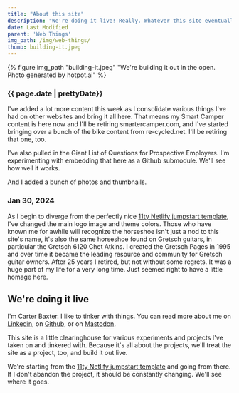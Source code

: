 ```yaml
---
title: "About this site"
description: "We're doing it live! Really. Whatever this site eventually becomes, I'm gonna build it right out in the open so everybody can see my half-baked ideas and dead ends."
date: Last Modified
parent: 'Web Things'
img_path: /img/web-things/
thumb: building-it.jpeg
---
```


  {% figure img_path "building-it.jpeg" "We're building it out in the open. Photo generated by hotpot.ai" %}

### {{ page.date | prettyDate}}

I've added a lot more content this week as I consolidate various things I've had on other websites and bring it all here. That means my Smart Camper content is here now and I'll be retiring smartercamper.com, and I've started bringing over a bunch of the bike content from re-cycled.net. I'll be retiring that one, too. 

I've also pulled in the Giant List of Questions for Prospective Employers. I'm experimenting with embedding that here as a Github submodule. We'll see how well it works.

And I added a bunch of photos and thumbnails.

### Jan 30, 2024

As I begin to diverge from the perfectly nice [11ty Netlify jumpstart template](https://github.com/5t3ph/11ty-netlify-jumpstart/generate), I've changed the main logo image and theme colors. Those who have known me for awhile will recognize the horseshoe isn't just a nod to this site's name, it's also the same horseshoe found on Gretsch guitars, in particular the Gretsch 6120 Chet Atkins. I created the Gretsch Pages in 1995 and over time it became the leading resource and community for Gretsch guitar owners. After 25 years I retired, but not without some regrets. It was a huge part of my life for a very long time. Just seemed right to have a little homage here.


## We're doing it live

I'm Carter Baxter. I like to tinker with things. You can read more about me on [Linkedin](https://www.linkedin.com/in/carter-baxter/), on [Github](https://github.com/tBaxter), or on [Mastodon](https://mastodon.social/@tbaxter). 

This site is a little clearinghouse for various experiments and projects I've taken on and tinkered with. Because it's all about the projects, we'll treat the site as a project, too, and build it out live. 

We're starting from the [11ty Netlify jumpstart template](https://github.com/5t3ph/11ty-netlify-jumpstart/generate) and going from there. If I don't abandon the project, it should be constantly changing. We'll see where it goes.



<!--
### Jump to:

- [Global Site Data and .env](#global-site-data-and-env)
- [Template Languages Used](#template-languages-used)
- [Layout Hierarchy and Features](#layout-hierarchy-and-features)
- [Expected Frontmatter](#expected-frontmatter)
- [Permalink Style](#permalink-style)
- [Asset Handling](#asset-handling)
- [Linting](#linting)
- [Sass Framework](#sass-framework)
- [Anchor links](#anchor-links)
- [Sitemap](#sitemap)
- [RSS Feed](#rss-feed)
- [Prism Syntax Highlighting](#prism-syntax-highlighting)
- [.eleventy.js Config Features](#eleventyjs-config-features)
- [VSCode Tips](#vscode-tips)

## Template Languages Used

Page templates are created as Nunjucks (`.njk`), and feature are added that expect Markdown for most page content.


## Layout Hierarchy and Features

There are two layouts and one partial included.

**New in v1.1.0** - layouts are customized to be located in `src/_layouts`.

- `_layouts/base.njk` includes the standard HTML boilerplate including meta and "og" tags in `<head>`.

- `_layouts/page.njk` includes the `sitenav.njk` partial and chains up to `base`

The `src/index.njk` template chains to the `base` layout and includes a loop that will create "cards" for everything in `collections.pages`.

## Expected Frontmatter

There are only two fields expected:

- `title` - essentially required, by default is used in the page `<title>`, and in the layout "hero".
- `description` - optional, by default appears below the title for the `page` template and is used as for the "description" meta tag.

> If you want typed front matter, consider my plugin for [collection schemas](https://www.npmjs.com/package/@11tyrocks/eleventy-plugin-collection-schemas)

## Permalink Style

The default setup expects content - using any template language - within `pages/`.

The `pages.json` in that directory includes a `permalink` setting so that the file name is used directly to prevent 'pages' being the base of the URL.

You can [override permalinks per file](https://www.11ty.dev/docs/permalinks/).

## Asset Handling

In the `.eleventy.js` config, there are included "pass-throughs" for an `img/` directory as well as `favicon.png`.

You can replace the included favicon, and create an `img` directory or remove the `addPassthroughCopy` if you do not have need of images.

Creating an `img` directory and keeping the pass-through directive will make images available at `/img/[image-file-path]` relative to the site root.

## Linting

A `prettier` config is included, with the only update being `printWidth: 100`.

## Sass Framework

Review the [styling documentation](https://5t3ph.github.io/html-sass-jumpstart/) for the included minimal Sass framework, particularly the theme variables, to quickly customize the starter.

The only notable differences are:

1. `sitenav` - adjust the styles for the navigation header that appears on pages
1. `tdbc-anchor` - styles for the `#` anchor that appears next to page headings ([or turn that feature off](#anchor-links)) can be adjusted in `sass/_utilities`
1. Additional `article`-scoped styling for typography as it appears on `pages`
1. A theme for the [`prism` syntax highlighting](#prism-syntax-highlighting) for code blocks. You can adjust or replace the theme in `sass/_prism`.

Additionally, the Sass in this starter is processed using LightningCSS by way of my plugin: [@11tyrocks/eleventy-plugin-sass-lightningcss](https://www.npmjs.com/package/@11tyrocks/eleventy-plugin-sass-lightningcss). This affords you access to some super modern CSS features, if you choose to use them.


## Anchor Links

Anchor links next to headings throughout Markdown content are generated by an add-on plugin for `markdownIt`.

This feature can be adjusted or removed in the `.eleventy.js` config file.

## Generated Features

### Sitemap

A `sitemap.xml` is generated from all available content.

To exclude non-page or non-public content from the sitemap, include `eleventyExcludeFromCollections: true` in frontmatter, or [create a custom filter](https://www.11ty.dev/docs/collections/#advanced-custom-filtering-and-sorting).

### RSS Feed

An RSS feed is included, and output at `[siteurl]/feed/feed.xml`.

If publishing from Netlify, the included `netlify.toml` file will create a redirect so that the feed becomes available at `[siteurl]/feed`.

## Prism Syntax Highlighting

Syntax highlighting of inline or code blocks found within Markdown content is provided by Prism via `@11ty/eleventy-plugin-syntaxhighlight`.

You can change the theme used in `sass/_prism.scss`.

Or, remove the plugin if you are not in need of code highlighting.

## .eleventy.js Config Features

### Overrides

- **Input directory**: `src`
- **Output directory**: `public`
- **Layout directory**: `_layouts`

Also, `markdownLibrary` is extended to add the `markdownItAnchor` plugin for [anchor links](#anchor-links).

### Shortcode: `year`

Returns the current `YYYY` year, used by the footer copyright.

### Filter: `slug`

Makes the default `slug` function more strict to ensure things like excluding emojis and enforcing lowercase.

## VSCode Tips

### Nunjucks

If you haven't previously worked with Nunjucks, you will want a syntax highlighting extension: [Nunjucks](https://marketplace.visualstudio.com/items?itemName=ronnidc.nunjucks)

In addition, you may want to ensure Emmet works on `.njk` files by updating/adding the following in the `settings.json`:

```json
"emmet.includeLanguages": {
	"nunjucks": "html",
},
```

### Formatting

As noted previously, a `prettier` config is included, and you may want to get the
Prettier extension and update your VSCode settings to "Format on Save".

However, to format template files Prettier doesn't recognize like `.njk`, you can update the "Language Mode" on the currently open file from "Nunjucks" (or other current templating language) to "HTML" to allow formatting to be applied. Then, flip it back to re-allow the syntax highlighting if needed.

This is located in the VSCode bottom toolbar near the right-hand side and will display the value of the current file's detected language. Click the name to open the selector.
-->
